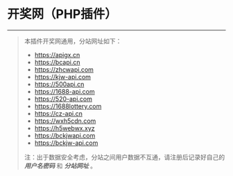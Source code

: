 # 开奖网（PHP插件）

---
> 本插件开奖网通用，分站网址如下：
>
> * https://apigx.cn
> * https://bcapi.cn
> * https://zhcwapi.com
> * https://kjw-api.com
> * https://500api.cn
> * https://1688-api.com
> * https://520-api.com
> * https://1688lottery.com
> * https://cz-api.cn
> * https://wxh5cdn.com
> * https://h5webwx.xyz
> * https://bckjwapi.com
> * https://bckjw-api.com
> 
> 注：出于数据安全考虑，分站之间用户数据不互通，请注册后记录好自己的 **_用户名密码_** 和 **_分站网址_** 。